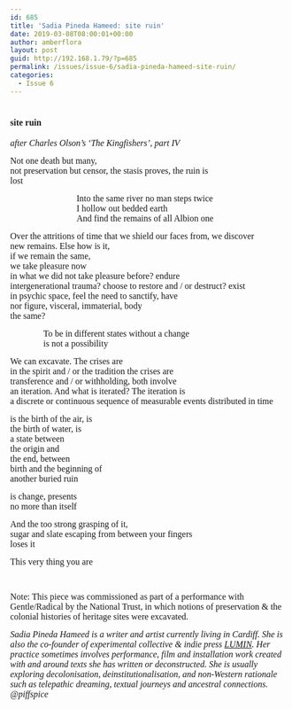 ```yaml
---
id: 685
title: 'Sadia Pineda Hameed: site ruin'
date: 2019-03-08T08:00:01+00:00
author: amberflora
layout: post
guid: http://192.168.1.79/?p=685
permalink: /issues/issue-6/sadia-pineda-hameed-site-ruin/
categories:
  - Issue 6
---
```

# <span style="font-size: 12pt; font-family: georgia, palatino, serif;">site ruin</span>

<span style="font-size: 12pt; font-family: georgia, palatino, serif;"><em>after Charles Olson&#8217;s &#8216;The Kingfishers&#8217;, part IV</em></span>

<span style="font-size: 12pt; font-family: georgia, palatino, serif;">Not one death but many,</span>  
<span style="font-size: 12pt; font-family: georgia, palatino, serif;">not preservation but censor, the stasis proves, the ruin is</span>  
<span style="font-size: 12pt; font-family: georgia, palatino, serif;">lost</span>

<p style="padding-left: 120px;">
  <span style="font-size: 12pt; font-family: georgia, palatino, serif;">Into the same river no man steps twice</span><br /> <span style="font-size: 12pt; font-family: georgia, palatino, serif;">I hollow out bedded earth</span><br /> <span style="font-size: 12pt; font-family: georgia, palatino, serif;">And find the remains of all Albion one</span>
</p>

<span style="font-size: 12pt; font-family: georgia, palatino, serif;">Over the attritions of time that we shield our faces from, we discover</span>  
<span style="font-size: 12pt; font-family: georgia, palatino, serif;">new remains. </span><span style="font-size: 12pt; font-family: georgia, palatino, serif;">Else how is it,</span>  
<span style="font-size: 12pt; font-family: georgia, palatino, serif;">if we remain the same,</span>  
<span style="font-size: 12pt; font-family: georgia, palatino, serif;">we take pleasure now</span>  
<span style="font-size: 12pt; font-family: georgia, palatino, serif;">in what we did not take pleasure before? endure</span>  
<span style="font-size: 12pt; font-family: georgia, palatino, serif;">intergenerational trauma? choose to restore and / or destruct? exist</span>  
<span style="font-size: 12pt; font-family: georgia, palatino, serif;">in psychic space, feel the need to sanctify, have</span>  
<span style="font-size: 12pt; font-family: georgia, palatino, serif;">nor figure, visceral, immaterial, body</span>  
<span style="font-size: 12pt; font-family: georgia, palatino, serif;">the same?</span>

<p style="padding-left: 60px;">
  <span style="font-size: 12pt; font-family: georgia, palatino, serif;">To be in different states without a change</span><br /> <span style="font-size: 12pt; font-family: georgia, palatino, serif;">is not a possibility</span>
</p>

<span style="font-size: 12pt; font-family: georgia, palatino, serif;">We can excavate. The crises are</span>  
<span style="font-size: 12pt; font-family: georgia, palatino, serif;">in the spirit and / or the tradition the crises are</span>  
<span style="font-size: 12pt; font-family: georgia, palatino, serif;">transference and / or withholding, both involve</span>  
<span style="font-size: 12pt; font-family: georgia, palatino, serif;">an iteration. And what is iterated? The iteration is</span>  
<span style="font-size: 12pt; font-family: georgia, palatino, serif;">a discrete or continuous sequence of measurable events distributed in time</span>

<span style="font-size: 12pt; font-family: georgia, palatino, serif;">is the birth of the air, is</span>  
<span style="font-size: 12pt; font-family: georgia, palatino, serif;">the birth of water, is</span>  
<span style="font-size: 12pt; font-family: georgia, palatino, serif;">a state between</span>  
<span style="font-size: 12pt; font-family: georgia, palatino, serif;">the origin and</span>  
<span style="font-size: 12pt; font-family: georgia, palatino, serif;">the end, between</span>  
<span style="font-size: 12pt; font-family: georgia, palatino, serif;">birth and the beginning of</span>  
<span style="font-size: 12pt; font-family: georgia, palatino, serif;">another buried ruin</span>

<span style="font-size: 12pt; font-family: georgia, palatino, serif;">is change, presents</span>  
<span style="font-size: 12pt; font-family: georgia, palatino, serif;">no more than itself</span>

<span style="font-size: 12pt; font-family: georgia, palatino, serif;">And the too strong grasping of it,</span>  
<span style="font-size: 12pt; font-family: georgia, palatino, serif;">sugar and slate escaping from between your fingers</span>  
<span style="font-size: 12pt; font-family: georgia, palatino, serif;">loses it</span>

<span style="font-size: 12pt; font-family: georgia, palatino, serif;">This very thing you are</span>

&nbsp;

<span style="font-family: georgia, palatino, serif; font-size: 12pt;">Note: This piece was commissioned as part of a performance with Gentle/Radical by the National Trust, in which notions of preservation & the colonial histories of heritage sites were excavated.</span>

<span style="font-size: 12pt; font-family: georgia, palatino, serif;"><em>Sadia Pineda Hameed is a writer and artist currently living in Cardiff. She is also the co-founder of experimental collective & indie press <a href="http://www.luminjournal.com">LUMIN</a>. Her practice sometimes involves performance, film and installation work created with and around texts she has written or deconstructed. She is usually exploring decolonisation, deinstitutionalisation, and non-Western rationale such as telepathic dreaming, textual journeys and ancestral connections. @piffspice</em></span>